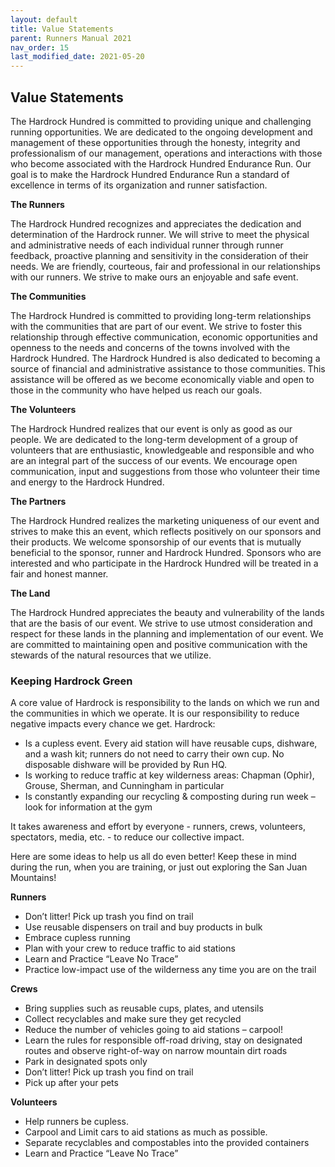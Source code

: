 ```yaml
---
layout: default
title: Value Statements
parent: Runners Manual 2021
nav_order: 15
last_modified_date: 2021-05-20
---
```


## Value Statements

The Hardrock Hundred is committed to providing unique and challenging running opportunities. We are dedicated to the ongoing development and management of these opportunities through the honesty, integrity and professionalism of our management, operations and interactions with those who become associated with the Hardrock Hundred Endurance Run. Our goal is to make the Hardrock Hundred Endurance Run a standard of excellence in terms of its organization and runner satisfaction.
 
**The Runners**

The Hardrock Hundred recognizes and appreciates the dedication and determination of the Hardrock runner. We will strive to meet the physical and administrative needs of each individual runner through runner feedback, proactive planning and sensitivity in the consideration of their needs. We are friendly, courteous, fair and professional in our relationships with our runners. We strive to make ours an enjoyable and safe event.
 
**The Communities**

The Hardrock Hundred is committed to providing long-term relationships with the communities that are part of our event. We strive to foster this relationship through effective communication, economic opportunities and openness to the needs and concerns of the towns involved with the Hardrock Hundred. The Hardrock Hundred is also dedicated to becoming a source of financial and administrative assistance to those communities. This assistance will be offered as we become economically viable and open to those in the community who have helped us reach our goals.
 
**The Volunteers**

The Hardrock Hundred realizes that our event is only as good as our people. We are dedicated to the long-term development of a group of volunteers that are enthusiastic, knowledgeable and responsible and who are an integral part of the success of our events. We encourage open communication, input and suggestions from those who volunteer their time and energy to the Hardrock Hundred.
 
**The Partners**

The Hardrock Hundred realizes the marketing uniqueness of our event and strives to make this an event, which reflects positively on our sponsors and their products. We welcome sponsorship of our events that is mutually beneficial to the sponsor, runner and Hardrock Hundred. Sponsors who are interested and who participate in the Hardrock Hundred will be treated in a fair and honest manner.
 
**The Land**

The Hardrock Hundred appreciates the beauty and vulnerability of the lands that are the basis of our event. We strive to use utmost consideration and respect for these lands in the planning and implementation of our event. We are committed to maintaining open and positive communication with the stewards of the natural resources that we utilize.
 
### Keeping Hardrock Green
 
A core value of Hardrock is responsibility to the lands on which we run and the communities in which we operate. It is our responsibility to reduce negative impacts every chance we get. Hardrock:
* Is a cupless event. Every aid station will have reusable cups, dishware, and a wash kit; runners do not need to carry their own cup. No disposable dishware will be provided by Run HQ.
* Is working to reduce traffic at key wilderness areas: Chapman (Ophir), Grouse, Sherman, and Cunningham in particular
* Is constantly expanding our recycling & composting during run week – look for information at the gym
 
It takes awareness and effort by everyone - runners, crews, volunteers, spectators, media, etc. - to reduce our collective impact. 
 
Here are some ideas to help us all do even better! Keep these in mind during the run, when you are training, or just out exploring the San Juan Mountains!
 
**Runners**
* Don’t litter! Pick up trash you find on trail
* Use reusable dispensers on trail and buy products in bulk
* Embrace cupless running
* Plan with your crew to reduce traffic to aid stations
* Learn and Practice “Leave No Trace”
* Practice low-impact use of the wilderness any time you are on the trail
 
**Crews**
* Bring supplies such as reusable cups, plates, and utensils
* Collect recyclables and make sure they get recycled
* Reduce the number of vehicles going to aid stations – carpool!
* Learn the rules for responsible off-road driving, stay on designated routes and observe right-of-way on narrow mountain dirt roads
* Park in designated spots only
* Don’t litter! Pick up trash you find on trail
* Pick up after your pets
 
**Volunteers**
* Help runners be cupless.
* Carpool and Limit cars to aid stations as much as possible.
* Separate recyclables and compostables into the provided containers
* Learn and Practice “Leave No Trace”
